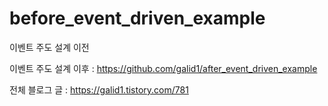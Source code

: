 # before_event_driven_example
이벤트 주도 설계 이전

이벤트 주도 설계 이후 : https://github.com/galid1/after_event_driven_example

전체 블로그 글 : https://galid1.tistory.com/781
